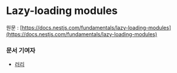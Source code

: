 # Lazy-loading modules

원문 : [https://docs.nestjs.com/fundamentals/lazy-loading-modules](https://docs.nestjs.com/fundamentals/lazy-loading-modules)

### 문서 기여자

- [러리](https://github.com/Coalery)
